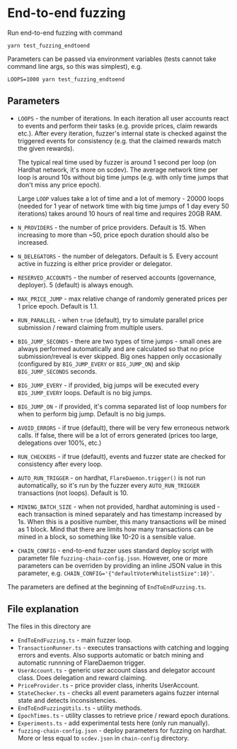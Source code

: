 # End-to-end fuzzing

Run end-to-end fuzzing with command

    yarn test_fuzzing_endtoend
    
Parameters can be passed via environment variables (tests cannot take command line args, so this was simplest), e.g.

    LOOPS=1000 yarn test_fuzzing_endtoend
    
## Parameters

- `LOOPS` - the number of iterations. In each iteration all user accounts react to events and perform their tasks (e.g. provide prices, claim rewards etc.).
    After every iteration, fuzzer's internal state is checked against the triggered events for consistency (e.g. that the claimed rewards match the given rewards).
    
    The typical real time used by fuzzer is around 1 second per loop (on Hardhat network, it's more on scdev). The average network time per loop is around 10s without big time jumps (e.g. with only time jumps that don't miss any price epoch). 
    
    Large `LOOP` values take a lot of time and a lot of memory - 20000 loops (needed for 1 year of network time with big time jumps of 1 day every 50 iterations) takes around 10 hours of real time and requires 20GB RAM.
    
- `N_PROVIDERS` - the number of price providers. Default is 15. When increasing to more than ~50, price epoch duration should also be increased.

- `N_DELEGATORS` - the number of delegators. Default is 5. Every account active in fuzzing is either price provider or delegator.

- `RESERVED_ACCOUNTS` - the number of reserved accounts (governance, deployer). 5 (default) is always enough.
    
- `MAX_PRICE_JUMP` - max relative change of randomly generated prices per 1 price epoch. Default is 1.1.

- `RUN_PARALLEL` - when `true` (default), try to simulate parallel price submission / reward claiming from multiple users.

- `BIG_JUMP_SECONDS` - there are two types of time jumps - small ones are always performed automatically and are calculated so that no price submission/reveal is ever skipped.
    Big ones happen only occasionally (configured by `BIG_JUMP_EVERY` or `BIG_JUMP_ON`) and skip `BIG_JUMP_SECONDS` seconds.

- `BIG_JUMP_EVERY` - if provided, big jumps will be executed every `BIG_JUMP_EVERY` loops. Default is no big jumps.

- `BIG_JUMP_ON` - if provided, it's comma separated list of loop numbers for when to perform big jump. Default is no big jumps.

- `AVOID_ERRORS` - if true (default), there will be very few erroneous network calls. If false, there will be a lot of errors generated (prices too large, delegations over 100%, etc.)

- `RUN_CHECKERS` - if true (default), events and fuzzer state are checked for consistency after every loop.

- `AUTO_RUN_TRIGGER` - on hardhat, `FlareDaemon.trigger()` is not run automatically, so it's run by the fuzzer every `AUTO_RUN_TRIGGER` transactions (not loops). Default is 10.

- `MINING_BATCH_SIZE` - when not provided, hardhat automining is used - each transaction is mined separately and has timestamp increased by 1s. When this is a positive number, this many transactions will be mined as 1 block. Mind that there are limits how many transactions can be mined in a block, so something like 10-20 is a sensible value.

- `CHAIN_CONFIG` - end-to-end fuzzer uses standard deploy script with parameter file `fuzzing-chain-config.json`. However, one or more parameters can be overriden by providing an inline JSON value in this parameter, e.g. `CHAIN_CONFIG='{"defaultVoterWhitelistSize":10}'`.

The parameters are defined at the beginning of `EndToEndFuzzing.ts`.

## File explanation

The files in this directory are

- `EndToEndFuzzing.ts` - main fuzzer loop.
- `TransactionRunner.ts` - executes transactions with catching and logging errors and events. Also supports automatic or batch mining and automatic runnning of FlareDaemon trigger.
- `UserAccount.ts` - generic user account class and delegator account class. Does delegation and reward claiming.
- `PriceProvider.ts` - price provider class, inherits UserAccount.
- `StateChecker.ts` - checks all event parameters agains fuzzer internal state and detects inconsistencies.
- `EndToEndFuzzingUtils.ts` - utility methods.
- `EpochTimes.ts` - utility classes to retrieve price / reward epoch durations.
- `Experiments.ts` - add experimental tests here (only run manually).
- `fuzzing-chain-config.json` - deploy parameters for fuzzing on hardhat. More or less equal to `scdev.json` in `chain-config` directory.
